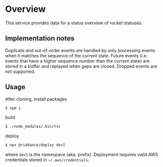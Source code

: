 # Overview

This service provides data for a status overview of rocket statuses.

## Implementation notes

Duplicate and out-of-order events are handled by only processing events when it matches the sequence of the current state. Future events (i.e. events that have a higher sequence number than the current state) are stored in a buffer and replayed when gaps are closed. Dropped events are not supported.

## Usage

After cloning, install packages

```sh
$ npm i
```

build

```sh
$ ./node_modules/.bin/tsc
```

deploy

```sh
$ npx @riddance/deploy dev1
```

where `dev1` is the namespace (aka. prefix). Deployment requires valid AWS credentials stored in `~/.aws/credentials`.
